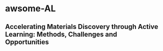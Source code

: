 # awsome-AL
## Accelerating Materials Discovery through Active Learning: Methods, Challenges and Opportunities

